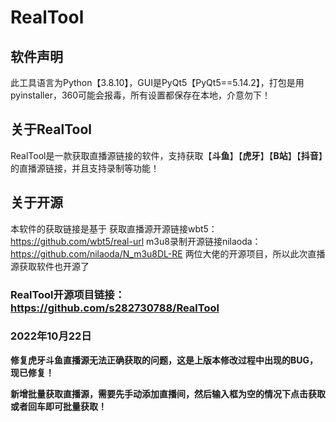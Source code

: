 # RealTool

## 软件声明
此工具语言为Python【3.8.10】，GUI是PyQt5【PyQt5==5.14.2】，打包是用pyinstaller，360可能会报毒，所有设置都保存在本地，介意勿下！

## 关于RealTool
RealTool是一款获取直播源链接的软件，支持获取【**斗鱼**】【**虎牙**】【**B站**】【**抖音**】的直播源链接，并且支持录制等功能！

## 关于开源
本软件的获取链接是基于
获取直播源开源链接wbt5：https://github.com/wbt5/real-url
m3u8录制开源链接nilaoda：https://github.com/nilaoda/N_m3u8DL-RE
两位大佬的开源项目，所以此次直播源获取软件也开源了

### RealTool开源项目链接：https://github.com/s282730788/RealTool

### 2022年10月22日

**修复虎牙斗鱼直播源无法正确获取的问题，这是上版本修改过程中出现的BUG，现已修复！**

**新增批量获取直播源，需要先手动添加直播间，然后输入框为空的情况下点击获取或者回车即可批量获取！**
